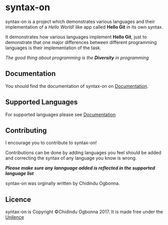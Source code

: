 # syntax-on

syntax-on is a project which demonstrates various languages and their 
implementation of a _Hello World!_ like app called **Hello Git** in its own
syntax.

It demonstrates how various languages implement **Hello Git**, just to
demonstrate that one major differences between different programming languages 
is their implementation of the task.

_The good thing about programming is the **Diversity** in programming_

## Documentation

  You should find the documentation of syntax-on on [Documentation](Doc/Documentation.md).

## Supported Languages

  For supported languages please see [Documentation](Doc/Documentation.md)
  
## Contributing

 I encourage you to contribute to syntax-on!

 Contributions can be done by adding languages you feel should be added and
 correcting the syntax of any language you know is wrong.
 
 _**Please make sure any lannguage added is reflected in the supported**_ 
_**language list**_

  syntax-on was orginally written by Chidindu Ogbonna.

## Licence 

  syntax-on is Copyright &copy;Chidindu Ogbonna 2017. It is made free under the [Unilence](https://choosealicense.com/licenses/unlicense/) 
  
